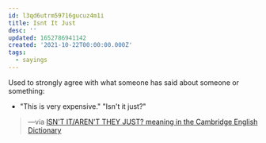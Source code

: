 ```yaml
---
id: l3qd6utrm59716gucuz4m1i
title: Isnt It Just
desc: ''
updated: 1652786941142
created: '2021-10-22T00:00:00.000Z'
tags:
  - sayings
---
```


Used to strongly agree with what someone has said about someone or something:

- "This is very expensive." "Isn't it just?"

> —via [ISN'T IT/AREN'T THEY JUST? meaning in the Cambridge English Dictionary](https://dictionary.cambridge.org/dictionary/english/isn-t-it-aren-t-they-just)
